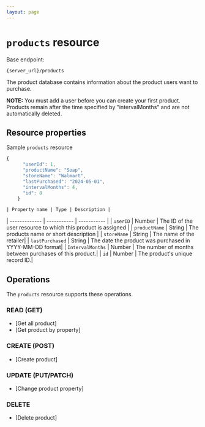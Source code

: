 ```yaml
---
layout: page
---
```

# `products` resource

Base endpoint:

```shell
{server_url}/products
```

The product database contains information about the product users want to purchase.

**NOTE:** You must add a user before you can create your first product. Products remain after the time specified by "intervalMonths" and are not automatically deleted.

## Resource properties

Sample `products` resource

```js
{
      "userId": 1,
      "productName": "Soap",
      "storeName": "Walmart",
      "lastPurchased": "2024-05-01",
      "intervalMonths": 4,
      "id": 8
    }
```

    | Property name | Type | Description |
| ------------- | ----------- | ----------- |
| `userID` | Number | The ID of the user resource to which this product is assigned |
| `productName` | String | The products name or short description |
| `storeName` | String | The name of the retailer|
| `lastPurchased` | String | The date the product was purchased in YYYY-MM-DD format|
| `IntervalMonths` | Number | The number of months between purchases of this product.|
| `id` | Number | The product's unique record ID.|

## Operations

The `products` resource supports these operations.

### READ (GET)

* [Get all product]
* [Get product by property]

### CREATE (POST)

* [Create product]

### UPDATE (PUT/PATCH)

* [Change product property]

### DELETE

* [Delete product]
